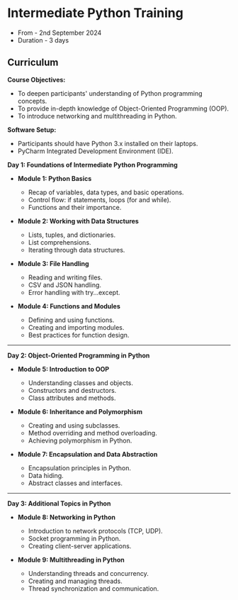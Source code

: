 # Intermediate Python Training

- From - 2nd September 2024
- Duration - 3 days

## Curriculum

**Course Objectives:**

- To deepen participants' understanding of Python programming concepts.
- To provide in-depth knowledge of Object-Oriented Programming (OOP).
- To introduce networking and multithreading in Python.

**Software Setup:**

- Participants should have Python 3.x installed on their laptops.
- PyCharm Integrated Development Environment (IDE).

**Day 1: Foundations of Intermediate Python Programming**

- **Module 1: Python Basics**
  - Recap of variables, data types, and basic operations.
  - Control flow: if statements, loops (for and while).
  - Functions and their importance.
- **Module 2: Working with Data Structures**

  - Lists, tuples, and dictionaries.
  - List comprehensions.
  - Iterating through data structures.

- **Module 3: File Handling**
  - Reading and writing files.
  - CSV and JSON handling.
  - Error handling with try...except.
- **Module 4: Functions and Modules**
  - Defining and using functions.
  - Creating and importing modules.
  - Best practices for function design.

---

**Day 2: Object-Oriented Programming in Python**

- **Module 5: Introduction to OOP**
  - Understanding classes and objects.
  - Constructors and destructors.
  - Class attributes and methods.
- **Module 6: Inheritance and Polymorphism**

  - Creating and using subclasses.
  - Method overriding and method overloading.
  - Achieving polymorphism in Python.

- **Module 7: Encapsulation and Data Abstraction**
  - Encapsulation principles in Python.
  - Data hiding.
  - Abstract classes and interfaces.

---

**Day 3: Additional Topics in Python**

- **Module 8: Networking in Python**

  - Introduction to network protocols (TCP, UDP).
  - Socket programming in Python.
  - Creating client-server applications.

- **Module 9: Multithreading in Python**
  - Understanding threads and concurrency.
  - Creating and managing threads.
  - Thread synchronization and communication.
